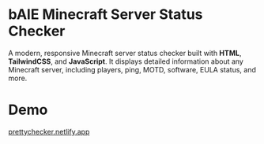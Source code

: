 # bAlE Minecraft Server Status Checker

A modern, responsive Minecraft server status checker built with **HTML**, **TailwindCSS**, and **JavaScript**. It displays detailed information about any Minecraft server, including players, ping, MOTD, software, EULA status, and more.

# Demo
[prettychecker.netlify.app
](https://prettychecker.netlify.app/)


